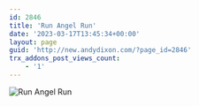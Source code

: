 ```yaml
---
id: 2846
title: 'Run Angel Run'
date: '2023-03-17T13:45:34+00:00'
layout: page
guid: 'http://new.andydixon.com/?page_id=2846'
trx_addons_post_views_count:
    - '1'
---
```


![Run Angel Run](https://i0.wp.com/assets.g8x2.ldn.idrivee2-23.com/posters/Run%20Angel%20Run%2001.jpg?w=1200&ssl=1 "Run Angel Run")